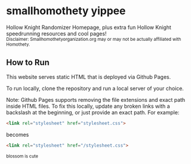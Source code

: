 # smallhomothety yippee

Hollow Knight Randomizer Homepage, plus extra fun Hollow Knight speedrunning resources and cool pages!<br>
<sub>Disclaimer: Smallhomothetyorganization.org may or may not be actually affiliated with Homothety.</sub>


## How to Run
This website serves static HTML that is deployed via Github Pages.

To run locally, clone the repository and run a local server of your choice.

Note: Github Pages supports removing the file extensions and exact path inside HTML files. To fix this locally, update any broken links with a backslash at the beginning, or just provide an exact path. For example:

```html
<link rel="stylesheet" href="stylesheet.css">
```
becomes
```html
<link rel="stylesheet" href="/stylesheet.css">
```

<sub>blossom is cute</sub>